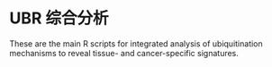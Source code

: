# UBR 综合分析

These are the main R scripts for integrated analysis of ubiquitination mechanisms to reveal tissue- and cancer-specific signatures.

